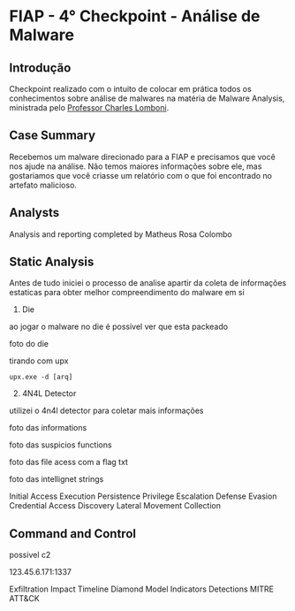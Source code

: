 # FIAP - 4° Checkpoint - Análise de Malware

## Introdução
Checkpoint realizado com o intuito de colocar em prática todos os conhecimentos sobre análise de malwares na matéria de Malware Analysis, ministrada pelo [Professor Charles Lomboni](https://www.linkedin.com/in/charleslomboni/).


## Case Summary

Recebemos um malware direcionado para a FIAP e precisamos que você nos ajude na análise. Não temos maiores informações sobre ele, mas gostariamos que você criasse um relatório com o que foi encontrado no artefato malicioso.

## Analysts

Analysis and reporting completed by Matheus Rosa Colombo


## Static Analysis

Antes de tudo iniciei o processo de analise apartir da coleta de informações estaticas para obter melhor compreendimento do malware em si


1.  Die

ao jogar o malware no die é possivel ver que esta packeado 

foto do die 

tirando com upx 

````upx.exe -d [arq]````

2. 4N4L Detector
   
utilizei o 4n4l detector para coletar mais informações 

foto das informations 

foto das suspicios functions

foto das file acess com a flag txt

foto das intellignet strings 








Initial Access
Execution
Persistence
Privilege Escalation
Defense Evasion
Credential Access
Discovery
Lateral Movement
Collection

## Command and Control

possivel c2 

123.45.6.171:1337


Exfiltration
Impact
Timeline
Diamond Model
Indicators
Detections
MITRE ATT&CK







